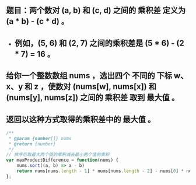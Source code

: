 ## 题目：两个数对 (a, b) 和 (c, d) 之间的 乘积差 定义为 (a * b) - (c * d) 。

- ## 例如，(5, 6) 和 (2, 7) 之间的乘积差是 (5 * 6) - (2 * 7) = 16 。
## 给你一个整数数组 nums ，选出四个 不同的 下标 w、x、y 和 z ，使数对 (nums[w], nums[x]) 和 (nums[y], nums[z]) 之间的 乘积差 取到 最大值 。

## 返回以这种方式取得的乘积差中的 最大值 。

```js
/**
 * @param {number[]} nums
 * @return {number}
 */
// 排序后取最大两个值的乘积减去最小两个值的乘积
var maxProductDifference = function(nums) {
    nums.sort((a, b) => a - b)
    return nums[nums.length - 1] * nums[nums.length - 2] - nums[0] * nums[1]
};
```